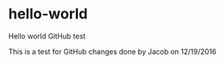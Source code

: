 # hello-world
Hello world GitHub test

This is a test for GitHub changes done by Jacob on 12/19/2016
